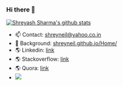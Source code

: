 ### Hi there 👋

[![Shreyash Sharma's github stats](https://github-readme-stats.vercel.app/api?username=shreyneil&show_icons=true&theme=tokyonight&count_private=true)](https://github.com/anuraghazra/github-readme-stats)

<!--
[![Top Langs](https://github-readme-stats.vercel.app/api/top-langs/?username=shreyneil&langs_count=10&hide=javascript,html,css)](https://github.com/anuraghazra/github-readme-stats)

**shreyneil/shreyneil** is a ✨ _special_ ✨ repository because its `README.md` (this file) appears on your GitHub profile.

Here are some ideas to get you started:

- 🔭 I’m currently working on ...
- 🌱 I’m currently learning ...
- 👯 I’m looking to collaborate on ...
- 🤔 I’m looking for help with ...
- 💬 Ask me about ...
- 📫 How to reach me: ...
- 😄 Pronouns: ...
- ⚡ Fun fact: ...
-->

- 📫 Contact: shreyneil@yahoo.co.in
- 🔭 Background: [shreyneil.github.io/Home/](shreyneil.github.io/Home/)
- :earth_americas: Linkedin: [link](https://www.linkedin.com/in/shreyash-sharma-b19918117/)
- :earth_americas: Stackoverflow: [link](https://stackoverflow.com/users/8095759/shreyash-sharma)
- :earth_americas: Quora: [link](https://www.quora.com/profile/Shreyash-Sharma-1)
- ![](https://komarev.com/ghpvc/?username=shreyneil&color=blueviolet)
